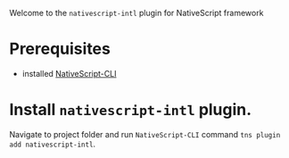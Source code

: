 Welcome to the `nativescript-intl` plugin for NativeScript framework 

# Prerequisites

- installed [NativeScript-CLI](https://github.com/NativeScript/nativescript-cli)

# Install `nativescript-intl` plugin.

Navigate to project folder and run `NativeScript-CLI` command `tns plugin add nativescript-intl`.